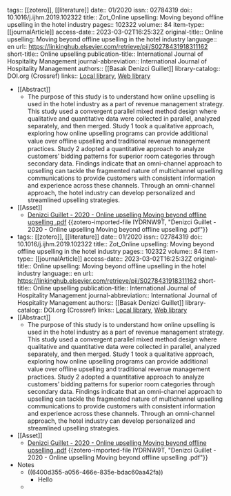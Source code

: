 tags:: [[zotero]], [[literature]]
date:: 01/2020
issn:: 02784319
doi:: 10.1016/j.ijhm.2019.102322
title:: Zot_Online upselling: Moving beyond offline upselling in the hotel industry
pages:: 102322
volume:: 84
item-type:: [[journalArticle]]
access-date:: 2023-03-02T16:25:32Z
original-title:: Online upselling: Moving beyond offline upselling in the hotel industry
language:: en
url:: https://linkinghub.elsevier.com/retrieve/pii/S0278431918311162
short-title:: Online upselling
publication-title:: International Journal of Hospitality Management
journal-abbreviation:: International Journal of Hospitality Management
authors:: [[Basak Denizci Guillet]]
library-catalog:: DOI.org (Crossref)
links:: [Local library](zotero://select/library/items/NFSLZDYV), [Web library](https://www.zotero.org/users/11234119/items/NFSLZDYV)

- [[Abstract]]
	- The purpose of this study is to understand how online upselling is used in the hotel industry as a part of revenue management strategy. This study used a convergent parallel mixed method design where qualitative and quantitative data were collected in parallel, analyzed separately, and then merged. Study 1 took a qualitative approach, exploring how online upselling programs can provide additional value over oﬄine upselling and traditional revenue management practices. Study 2 adopted a quantitative approach to analyze customers’ bidding patterns for superior room categories through secondary data. Findings indicate that an omni-channel approach to upselling can tackle the fragmented nature of multichannel upselling communications to provide customers with consistent information and experience across these channels. Through an omni-channel approach, the hotel industry can develop personalized and streamlined upselling strategies.
- [[Asset]]
	- [Denizci Guillet - 2020 - Online upselling Moving beyond offline upselling .pdf](zotero://select/library/items/IYDRNW9T) {{zotero-imported-file IYDRNW9T, "Denizci Guillet - 2020 - Online upselling Moving beyond offline upselling .pdf"}}
- tags:: [[zotero]], [[literature]]
  date:: 01/2020
  issn:: 02784319
  doi:: 10.1016/j.ijhm.2019.102322
  title:: Zot_Online upselling: Moving beyond offline upselling in the hotel industry
  pages:: 102322
  volume:: 84
  item-type:: [[journalArticle]]
  access-date:: 2023-03-02T16:25:32Z
  original-title:: Online upselling: Moving beyond offline upselling in the hotel industry
  language:: en
  url:: https://linkinghub.elsevier.com/retrieve/pii/S0278431918311162
  short-title:: Online upselling
  publication-title:: International Journal of Hospitality Management
  journal-abbreviation:: International Journal of Hospitality Management
  authors:: [[Basak Denizci Guillet]]
  library-catalog:: DOI.org (Crossref)
  links:: [Local library](zotero://select/library/items/NFSLZDYV), [Web library](https://www.zotero.org/users/11234119/items/NFSLZDYV)
- [[Abstract]]
	- The purpose of this study is to understand how online upselling is used in the hotel industry as a part of revenue management strategy. This study used a convergent parallel mixed method design where qualitative and quantitative data were collected in parallel, analyzed separately, and then merged. Study 1 took a qualitative approach, exploring how online upselling programs can provide additional value over oﬄine upselling and traditional revenue management practices. Study 2 adopted a quantitative approach to analyze customers’ bidding patterns for superior room categories through secondary data. Findings indicate that an omni-channel approach to upselling can tackle the fragmented nature of multichannel upselling communications to provide customers with consistent information and experience across these channels. Through an omni-channel approach, the hotel industry can develop personalized and streamlined upselling strategies.
- [[Asset]]
	- [Denizci Guillet - 2020 - Online upselling Moving beyond offline upselling .pdf](zotero://select/library/items/IYDRNW9T) {{zotero-imported-file IYDRNW9T, "Denizci Guillet - 2020 - Online upselling Moving beyond offline upselling .pdf"}}
- Notes
	- ((6400d355-a056-466e-835e-bdac60aa42fa))
		- Hello
	-